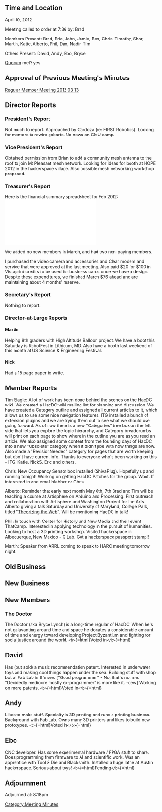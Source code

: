## Time and Location

April 10, 2012

Meeting called to order at 7:36 by: Brad

Members Present: Brad, Eric, John, Jamie, Ben, Chris, Timothy, Shar,
Martin, Katie, Alberto, Phil, Dan, Nadir, Tim

Others Present: David, Andy, Ebo, Bryce

[Quorum](Quorum) met? yes

## Approval of Previous Meeting's Minutes

[Regular Member Meeting 2012 03
13](Regular_Member_Meeting_2012_03_13)

## Director Reports

### President's Report

Not much to report. Approached by Cardoza (re: FIRST Robotics). Looking
for mentors to rewire gokarts. No news on GMU camp.

### Vice President's Report

Obtained permission from Brian to add a community mesh antenna to the
roof to join Mt Pleasant mesh network. Looking for ideas for booth at
HOPE 2012 in the hackerspace village. Also possible mesh networking
workshop proposed.

### Treasurer's Report

Here is the financial summary spreadsheet for Feb 2012:
![](HacDC_Financials_Mar_2012.pdf "HacDC_Financials_Mar_2012.pdf")

We added no new members in March, and had two non-paying members.

I purchased the video camera and accessories and Clear modem and service
that were approved at the last meeting. Also paid \$20 for \$100 in
Vistaprint credits to be used for business cards once we have a design.
Despite these expenditures, we finished March \$76 ahead and are
maintaining about 4 months' reserve.

### Secretary's Report

Nothing to report.

### Director-at-Large Reports

#### Martin

Helping 8th graders with High Altitude Balloon project. We have a boot
this Saturday is RobotFest in Lithicum, MD. Also have a booth last
weekend of this month at US Science & Engineering Festival.

#### Nick

Had a 15 page paper to write.

## Member Reports

Tim Slagle: A lot of work has been done behind the scenes on the HacDC
wiki. We created a HacDC:wiki mailing list for planning and discussion.
We have created a Category outline and assigned all current articles to
it, which allows us to use some nice navigation features. ITG installed
a bunch of extension plugins and we are trying them out to see what we
should use going forward. As of now there is a new "Categories" tree box
on the left side that lets you explore the topic hierarchy, and Category
breadcrumbs will print on each page to show where in the outline you are
as you read an article. We also assigned some content from the founding
days of HacDC into a new "Obsolete" category when it didn't jibe with
how things are now. Also made a "RevisionNeeded" category for pages that
are worth keeping but don't have current info. Thanks to everyone who's
been working on this - ITG, Katie, NickS, Eric and others.

Chris: New Occupancy Sensor box installed (ShivaPlug). Hopefully up and
running tonight! Working on getting HacDC Patches for the group. Woot.
If interested in one email blabber or Chris.

Alberto: Reminder that early next month May 6th, 7th Brad and Tim will
be teaching a course at Artisphere on Arduino and Processing. First
outreach and collaboration with Artisphere and Washington Project for
the Arts. Alberto giving a talk Saturday and University of Maryland,
College Park, titled "[Theorizing the
Web](http://www.cyborgology.org/theorizingtheweb/2012/)". Will be
mentioning HacDC in talk!

Phil: In touch with Center for History and New Media and their event
ThatCamp. Interested in applying technology in the pursuit of
humanities. Looking to host a 3D printing workshop. Visited hackerspace
in Albequerque, New Mexico - Q Lab. Got a hackerspace passport stamp!!

Martin: Speaker from ARRL coming to speak to HARC meeting tomorrow
night.

## Old Business

## New Business

## New Members

### The Doctor

The Doctor (aka Bryce Lynch) is a long-time regular of HacDC. When he's
not galavanting around time and space he donates a considerable amount
of time and energy toward developing Project Byzantium and fighting for
social justice around the world. `<b>`{=html}Voted in`</b>`{=html}

## David

Has (but sold) a music recommendation patent. Interested in underwater
toys and making cool things happen under the sea. Building stuff with
shop bot at Fab Lab in B'more. \["Good programmer." - No, that's not me.
"Decidedly mediocre mostly ex-programmer" is more like it. -dew\]
Working on more patents. `<b>`{=html}Voted in`</b>`{=html}

## Andy

Likes to make stuff. Specialty is 3D printing and runs a printing
business. Background with Fab Lab. Owns many 3D printers and likes to
build new prototypes. `<b>`{=html}Voted in`</b>`{=html}

## Ebo

CNC developer. Has some experimental hardware / FPGA stuff to share.
Does programming from firmware to AI and scientific work. Was an
apprentice with Tool & Die and Blacksmith. Installed a huge lathe at
Austin hackerspace. Serious about toys! `<b>`{=html}Pending`</b>`{=html}

## Adjournment

Adjourned at: 8:18pm

[Category:Meeting Minutes](Category:Meeting_Minutes)
